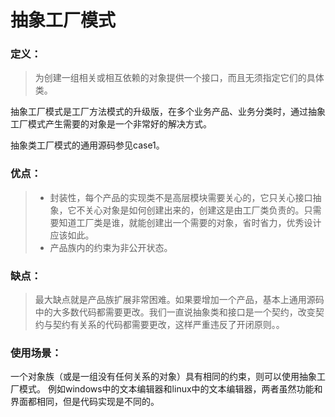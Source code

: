 # 抽象工厂模式
### **定义：**
> 为创建一组相关或相互依赖的对象提供一个接口，而且无须指定它们的具体类。

抽象工厂模式是工厂方法模式的升级版，在多个业务产品、业务分类时，通过抽象工厂模式产生需要的对象是一个非常好的解决方式。

抽象类工厂模式的通用源码参见case1。

### **优点：**
> * 封装性，每个产品的实现类不是高层模块需要关心的，它只关心接口抽象，它不关心对象是如何创建出来的，创建这是由工厂类负责的。只需要知道工厂类是谁，就能创建出一个需要的对象，省时省力，优秀设计应该如此。
> * 产品族内的约束为非公开状态。

### **缺点：**
> 最大缺点就是产品族扩展非常困难。如果要增加一个产品，基本上通用源码中的大多数代码都需要更改。我们一直说抽象类和接口是一个契约，改变契约与契约有关系的代码都需要更改，这样严重违反了开闭原则。。

### **使用场景：**
一个对象族（或是一组没有任何关系的对象）具有相同的约束，则可以使用抽象工厂模式。 例如windows中的文本编辑器和linux中的文本编辑器，两者虽然功能和界面都相同，但是代码实现是不同的。